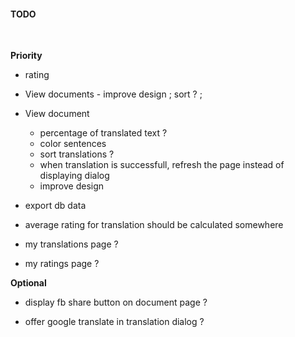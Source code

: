 
#### TODO
<br>

**Priority**

- rating

- View documents - improve design ; sort ? ;

- View document
	- percentage of translated text ?
	- color sentences
	- sort translations ?
	- when translation is successfull, refresh the page instead of displaying dialog
	- improve design

- export db data

- average rating for translation should be calculated somewhere

- my translations page ?

- my ratings page ?


**Optional**

- display fb share button on document page ?

- offer google translate in translation dialog ?

